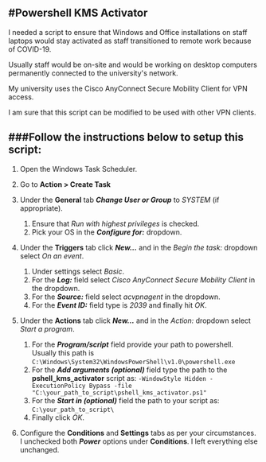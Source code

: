 #Powershell KMS Activator
---

I needed a script to ensure that Windows and Office installations on staff laptops
would stay activated as staff transitioned to remote work because of COVID-19.

Usually staff would be on-site and would be working on desktop computers permanently 
connected to the university's network.

My university uses the Cisco AnyConnect Secure Mobility Client for VPN access.

I am sure that this script can be modified to be used with other VPN clients.


###Follow the instructions below to setup this script:
---

1. Open the Windows Task Scheduler.
2. Go to **Action > Create Task**
3. Under the **General** tab ***Change User or Group*** to *SYSTEM* (if appropriate).
   1. Ensure that *Run with highest privileges* is checked.
   2. Pick your OS in the ***Configure for:*** dropdown.
   
4. Under the **Triggers** tab click ***New...*** and in the *Begin the task:* dropdown select *On an event*.
   1. Under settings select *Basic*.
   2. For the ***Log:*** field select *Cisco AnyConnect Secure Mobility Client* in the dropdown.
   3. For the ***Source:*** field select *acvpnagent* in the dropdown.
   4. For the ***Event ID:*** field type is *2039* and finally hit *OK*.
   
5. Under the **Actions** tab click ***New...*** and in the *Action:* dropdown select *Start a program*.
   1. For the ***Program/script*** field provide your path to powershell. Usually this path is `C:\Windows\System32\WindowsPowerShell\v1.0\powershell.exe`
   2. For the ***Add arguments (optional)*** field type the path to the **pshell_kms_activator** script as: ```-WindowStyle Hidden -ExecutionPolicy Bypass -file "C:\your_path_to_script\pshell_kms_activator.ps1"```
   4. For the ***Start in (optional)*** field the path to your script as: `C:\your_path_to_script\`
   5. Finally click *OK*.

6. Configure the **Conditions** and **Settings** tabs as per your circumstances. I unchecked both ***Power*** options under
   **Conditions**. I left everything else unchanged.
